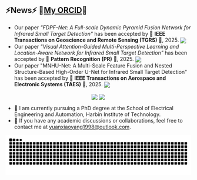 ## ⚡News⚡ 🔭[My ORCID](https://orcid.org/0000-0003-2936-146X)🔭
* Our paper *"FDPF-Net: A Full-scale Dynamic Pyramid Fusion Network for Infrared Small Target Detection"* has been accepted by 🎯 **IEEE Transactions on Geoscience and Remote Sensing (TGRS)** 🎯, 2025.  <img src="https://img.shields.io/badge/IEEE%20TGRS-2025%20Accepted-darkred?style=flat&logo=ieee&logoColor=white" width="150" style="vertical-align: middle;" />
* Our paper *"Visual Attention-Guided Multi-Perspective Learning and Location-Aware Network for Infrared Small Target Detection"* has been accepted by 🎯 **Pattern Recognition (PR)** 🎯, 2025.  <img src="https://img.shields.io/badge/Elsevier%20PR-2025%20Accepted-darkred?style=flat&logo=elsevier&logoColor=white" width="150" style="vertical-align: middle;" />
* Our paper "MNHU-Net: A Multi-Scale Feature Fusion and Nested Structure-Based High-Order U-Net for Infrared Small Target Detection" has been accepted by 🎯 **IEEE Transactions on Aerospace and Electronic Systems (TAES)** 🎯, 2025.  <img src="https://img.shields.io/badge/IEEE%20TAES-2025%20Accepted-darkred?style=flat&logo=ieee&logoColor=white" width="150" style="vertical-align: middle;" />

<p align="center">
  <img src="https://github-readme-stats.vercel.app/api?username=Y-xiaoyang&show_icons=true&theme=merko&count_private=true&hide=prs" style="vertical-align: middle;width: 520px;" />
  <img src="https://github-immortality.vercel.app/api?username=Y-xiaoyang" style="vertical-align: middle;width: 425px;" />
</p>

- 🌱 I am currently pursuing a PhD degree at the School of Electrical Engineering and Automation, Harbin Institute of Technology.
- 👯 If you have any academic discussions or collaborations, feel free to contact me at yuanxiaoyang1998@outlook.com.

<picture>
  <source media="(prefers-color-scheme: dark)" srcset="https://raw.githubusercontent.com/Peter-JXL/Peter-JXL/output/github-contribution-grid-snake-dark.svg">
  <source media="(prefers-color-scheme: light)" srcset="https://raw.githubusercontent.com/Peter-JXL/Peter-JXL/output/github-contribution-grid-snake.svg">
  <img alt="github contribution grid snake animation" src="https://raw.githubusercontent.com/Y-xiaoyang/Y-xiaoyang/output/github-contribution-grid-snake.svg">
</picture>
